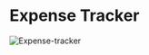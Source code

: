 # Expense Tracker

![Expense-tracker](https://github.com/Shelbybosss/Expense-Tracker/assets/102911609/b946c514-e95d-47b0-bf2b-103000a9dceb)


